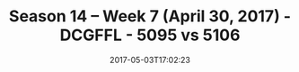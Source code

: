 ---
title: Season 14 – Week 7 (April 30, 2017) - DCGFFL - 5095 vs 5106
teams_score:
- team: 5095
  score:
- team: 5106
  score: 22
mvp: Kevin & DMitch
game-ball: Steven & Pham
sportsperson: ''
season: 14
week: 7
date: '2017-05-03T17:02:23'
pageid: season-14-week-7-april-30-2017-5095-vs-5106
---